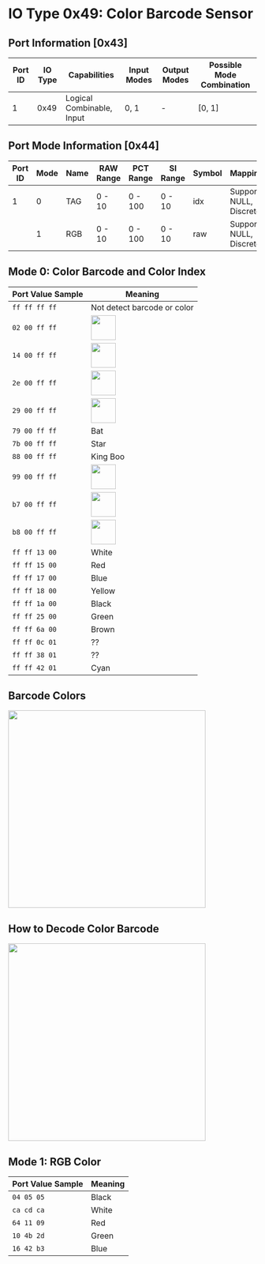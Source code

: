 # IO Type 0x49: Color Barcode Sensor

## Port Information [0x43]

| Port ID | IO Type | Capabilities | Input Modes | Output Modes | Possible Mode Combination |
| --- | --- | --- | --- | --- | --- |
| 1 | 0x49 | Logical Combinable, Input | 0, 1 | - | [0, 1] |

## Port Mode Information [0x44]

| Port ID | Mode | Name | RAW Range | PCT Range | SI Range | Symbol | Mapping | Value Format |
| --- | --- | --- | --- | --- | --- | --- | --- | --- |
| 1 | 0 | TAG | 0 - 10 | 0 - 100 | 0 - 10 | idx | Supports NULL, Discrete | 2 * 16 bit |
|  | 1 | RGB | 0 - 10 | 0 - 100 | 0 - 10 | raw | Supports NULL, Discrete | 3 * 8 bit |

## Mode 0: Color Barcode and Color Index

| Port Value Sample | Meaning |
| --- | --- |
| `ff ff ff ff` | Not detect barcode or color |
| `02 00 ff ff` | <img src="Images/barcode-0x02.jpg" width="50" /> |
| `14 00 ff ff` | <img src="Images/barcode-0x14.jpg" width="50" /> |
| `2e 00 ff ff` | <img src="Images/barcode-0x2e.jpg" width="50" /> |
| `29 00 ff ff` | <img src="Images/barcode-0x29.jpg" width="50" /> |
| `79 00 ff ff` | Bat |
| `7b 00 ff ff` | Star |
| `88 00 ff ff` | King Boo |
| `99 00 ff ff` | <img src="Images/barcode-0x99.jpg" width="50" /> |
| `b7 00 ff ff` | <img src="Images/barcode-0xb7.jpg" width="50" /> |
| `b8 00 ff ff` | <img src="Images/barcode-0xb8.jpg" width="50" /> |
| `ff ff 13 00` | White |
| `ff ff 15 00` | Red |
| `ff ff 17 00` | Blue |
| `ff ff 18 00` | Yellow |
| `ff ff 1a 00` | Black |
| `ff ff 25 00` | Green |
| `ff ff 6a 00` | Brown |
| `ff ff 0c 01` | ?? |
| `ff ff 38 01` | ?? |
| `ff ff 42 01` | Cyan |

## Barcode Colors

<img src="Images/barcode-colors.png" width="400" />

## How to Decode Color Barcode

<img src="Images/how-to-decode-barcode.png" width="400" />

## Mode 1: RGB Color

| Port Value Sample | Meaning |
| --- | --- |
| `04 05 05` | Black |
| `ca cd ca` | White |
| `64 11 09` | Red |
| `10 4b 2d` | Green |
| `16 42 b3` | Blue |
